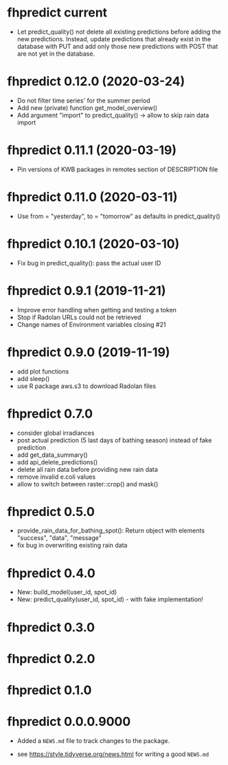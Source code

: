 # fhpredict current

* Let predict_quality() not delete all existing predictions before adding the 
  new predictions. Instead, update predictions that already exist in the 
  database with PUT and add only those new predictions with POST that are not 
  yet in the database.

# fhpredict 0.12.0 (2020-03-24)

* Do not filter time series' for the summer period
* Add new (private) function get_model_overview()
* Add argument "import" to predict_quality() -> allow to skip rain data import

# fhpredict 0.11.1 (2020-03-19)

* Pin versions of KWB packages in remotes section of DESCRIPTION file

# fhpredict 0.11.0 (2020-03-11)

* Use from = "yesterday", to = "tomorrow" as defaults in predict_quality()

# fhpredict 0.10.1 (2020-03-10)

* Fix bug in predict_quality(): pass the actual user ID

# fhpredict 0.9.1 (2019-11-21)

* Improve error handling when getting and testing a token
* Stop if Radolan URLs could not be retrieved
* Change names of Environment variables closing #21

# fhpredict 0.9.0 (2019-11-19)

* add plot functions
* add sleep()
* use R package aws.s3 to download Radolan files

# fhpredict 0.7.0

* consider global irradiances
* post actual prediction (5 last days of bathing season) instead of fake 
  prediction
* add get_data_summary()
* add api_delete_predictions()
* delete all rain data before providing new rain data
* remove invalid e.coli values
* allow to switch between raster::crop() and mask() 

# fhpredict 0.5.0

* provide_rain_data_for_bathing_spot(): Return object with elements "success",
  "data", "message"
* fix bug in overwriting existing rain data

# fhpredict 0.4.0

* New: build_model(user_id, spot_id)
* New: predict_quality(user_id, spot_id) - with fake implementation!

# fhpredict 0.3.0

# fhpredict 0.2.0

# fhpredict 0.1.0

# fhpredict 0.0.0.9000

* Added a `NEWS.md` file to track changes to the package.

* see https://style.tidyverse.org/news.html for writing a good `NEWS.md`

